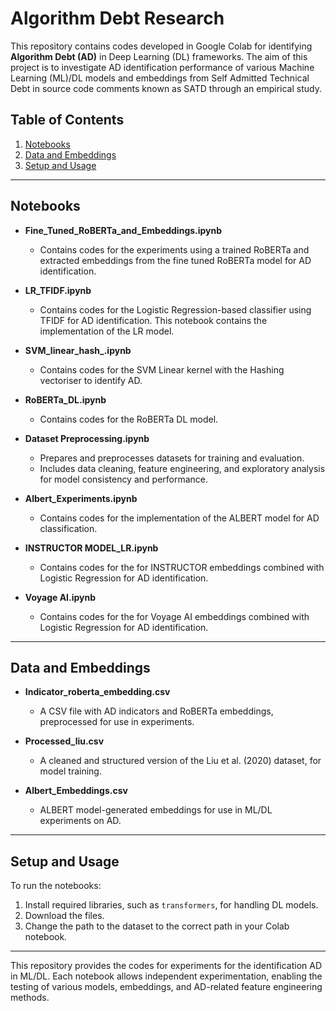 # Algorithm Debt Research

This repository contains codes developed in Google Colab for identifying **Algorithm Debt (AD)** in Deep Learning (DL) frameworks. The aim of this project is to investigate AD identification performance of various Machine Learning (ML)/DL models and embeddings from Self Admitted Technical Debt in source code comments known as SATD through an empirical study.

## Table of Contents
1. [Notebooks](#notebooks)
2. [Data and Embeddings](#data-and-embeddings)
3. [Setup and Usage](#setup-and-usage)

---

## Notebooks

- **Fine_Tuned_RoBERTa_and_Embeddings.ipynb**
   - Contains codes for the experiments using a trained RoBERTa and extracted embeddings from the fine tuned RoBERTa model for AD identification.

- **LR_TFIDF.ipynb**
  - Contains codes for the Logistic Regression-based classifier using TFIDF for AD identification. This notebook contains the implementation of the LR model.
  
- **SVM_linear_hash_.ipynb**
  - Contains codes for the SVM Linear kernel with the Hashing vectoriser to identify AD.
    
- **RoBERTa_DL.ipynb**
  - Contains codes for the RoBERTa DL model.
    
- **Dataset Preprocessing.ipynb**
  - Prepares and preprocesses datasets for training and evaluation.
  - Includes data cleaning, feature engineering, and exploratory analysis for model consistency and performance.


  

- **Albert_Experiments.ipynb**
  - Contains codes for the implementation of the ALBERT model for AD classification.

- **INSTRUCTOR MODEL_LR.ipynb**
  - Contains codes for the for INSTRUCTOR embeddings combined with Logistic Regression for AD identification.

- **Voyage AI.ipynb**
  - Contains codes for the for Voyage AI embeddings combined with Logistic Regression for AD identification.
---

## Data and Embeddings

- **Indicator_roberta_embedding.csv**
  - A CSV file with AD indicators and RoBERTa embeddings, preprocessed for use in experiments.

- **Processed_liu.csv**
  - A cleaned and structured version of the Liu et al. (2020) dataset, for model training.

- **Albert_Embeddings.csv**
  - ALBERT model-generated embeddings for use in ML/DL experiments on AD.

---

## Setup and Usage

To run the notebooks:

1. Install required libraries, such as `transformers`, for handling DL models.
2. Download the files.
3. Change the path to the dataset to the correct path in your Colab notebook.

---

This repository provides the codes for experiments for the identification AD in ML/DL. Each notebook allows independent experimentation, enabling the testing of various models, embeddings, and AD-related feature engineering methods. 


